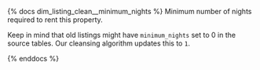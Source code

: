 {% docs dim_listing_clean__minimum_nights %}
Minimum number of nights required to rent this property.

Keep in mind that old listings might have `minimum_nights` set
to 0 in the source tables. Our cleansing algorithm updates this to `1`.

{% enddocs %}
